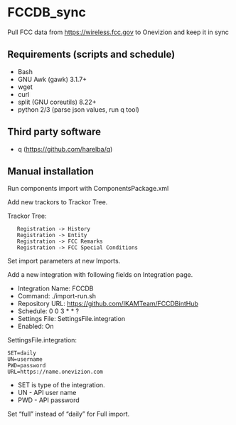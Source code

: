 # FCCDB_sync

Pull FCC data from https://wireless.fcc.gov to Onevizion and keep it in sync

## Requirements (scripts and schedule)

- Bash
- GNU Awk (gawk) 3.1.7+
- wget
- curl
- split (GNU coreutils) 8.22+
- python 2/3 (parse json values, run q tool)

## Third party software

* q (https://github.com/harelba/q)

## Manual installation

Run components import with ComponentsPackage.xml 

Add new trackors to Trackor Tree.
 
 Trackor Tree:
 ```
	Registration -> History
	Registration -> Entity
	Registration -> FCC Remarks
	Registration -> FCC Special Conditions
```

Set import parameters at new Imports.

Add a new integration with following fields on Integration page.
- Integration Name: FCCDB
- Command: ./import-run.sh
- Repository URL: https://github.com/IKAMTeam/FCCDBintHub
- Schedule: 0 0 3 * * ?
- Settings File: SettingsFile.integration 
- Enabled: On


SettingsFile.integration:
```
SET=daily
UN=username
PWD=password
URL=https://name.onevizion.com
```

- SET is type of the integration.
- UN - API user name
- PWD - API password

Set “full” instead of “daily” for Full import.

